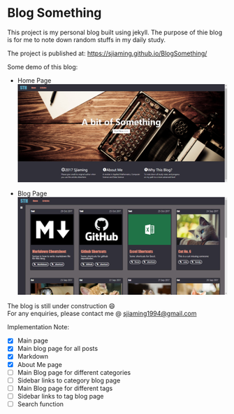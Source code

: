 # Blog Something

This project is my personal blog built using jekyll. The purpose of thie blog is for me to note down random stuffs in my daily study.

The project is published at: https://sjiaming.github.io/BlogSomething/

Some demo of this blog:
- Home Page
![Homepage](/assets/Homepage.png)

- Blog Page
![Blogs](/assets/blog.png)

The blog is still under construction :smile:<br>
For any enquiries, please contact me @ sjiaming1994@gmail.com

Implementation Note:
- [x] Main page
- [x] Main blog page for all posts
- [x] Markdown
- [x] About Me page
- [ ] Main Blog page for different categories
- [ ] Sidebar links to category blog page
- [ ] Main Blog page for different tags
- [ ] Sidebar links to tag blog page
- [ ] Search function
